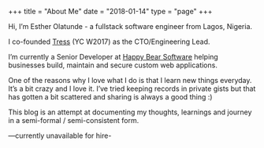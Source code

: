 +++
title = "About Me"
date = "2018-01-14"
type = "page"
+++

Hi, I’m Esther Olatunde - a fullstack software engineer from Lagos, Nigeria.

I co-founded [Tress](https://www.tressapp.co/) (YC W2017) as the CTO/Engineering Lead.

I’m currently a Senior Developer at [Happy Bear Software](https://www.happybearsoftware.com/) helping businesses build, maintain and secure custom web applications.

One of the reasons why I love what I do is that I learn new things everyday. It’s a bit crazy and I love it. I’ve tried keeping records in private gists but that has gotten a bit scattered and sharing is always a good thing :)

This blog is an attempt at documenting my thoughts, learnings and journey in a semi-formal / semi-consistent form.

—currently unavailable for hire-
